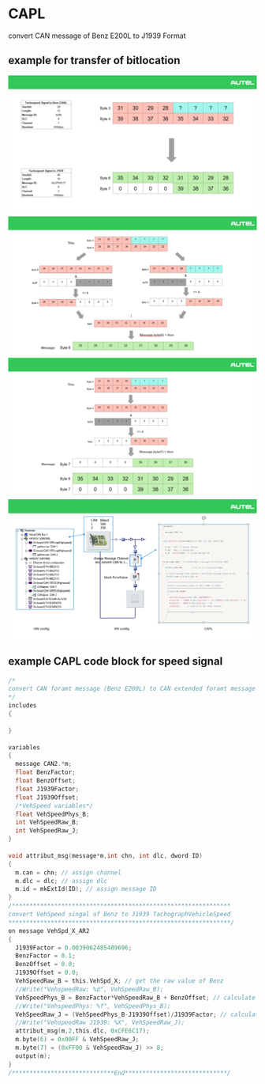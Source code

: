 # CAPL
convert CAN message of Benz E200L to J1939 Format
## example for transfer of bitlocation 
![1 step](./Image/1.png)<br />
![2 step](./Image/2.png)<br />
![3 step](./Image/3.png)<br />
![4 step](./Image/4.png)<br />
## example CAPL code block for speed signal
```C
/*
convert CAN foramt message (Benz E200L) to CAN extended foramt message (J1939)
*/
includes
{
  
}

variables
{
  message CAN2.*m;
  float BenzFactor;
  float BenzOffset;
  float J1939Factor;
  float J1939Offset;
  /*VehSpeed variables*/
  float VehSpeedPhys_B;
  int VehSpeedRaw_B;
  int VehSpeedRaw_J;
}

void attribut_msg(message*m,int chn, int dlc, dword ID)
{
  m.can = chn; // assign channel 
  m.dlc = dlc; // assign dlc
  m.id = mkExtId(ID); // assign message ID
}
/************************************************************** 
convert VehSpeed singal of Benz to J1939 TachographVehicleSpeed
***************************************************************/
on message VehSpd_X_AR2
{
  J1939Factor = 0.0039062485409696;
  BenzFactor = 0.1;
  BenzOffset = 0.0;
  J1939Offset = 0.0;
  VehSpeedRaw_B = this.VehSpd_X; // get the raw value of Benz
  //Write("VehspeedRaw: %d", VehSpeedRaw_B);
  VehSpeedPhys_B = BenzFactor*VehSpeedRaw_B + BenzOffset; // calculate the Benz phys value hier km/h
  //Write("VehspeedPhys: %f", VehSpeedPhys_B);
  VehSpeedRaw_J = (VehSpeedPhys_B-J1939Offset)/J1939Factor; // calculate raw value of J1939
  //Write("VehspeedRaw J1939: %X", VehSpeedRaw_J);
  attribut_msg(m,2,this.dlc, 0xCFE6C17);
  m.byte(6) = 0x00FF & VehSpeedRaw_J;
  m.byte(7) = (0xFF00 & VehSpeedRaw_J) >> 8;
  output(m);
}
/*****************************End*****************************/

```
